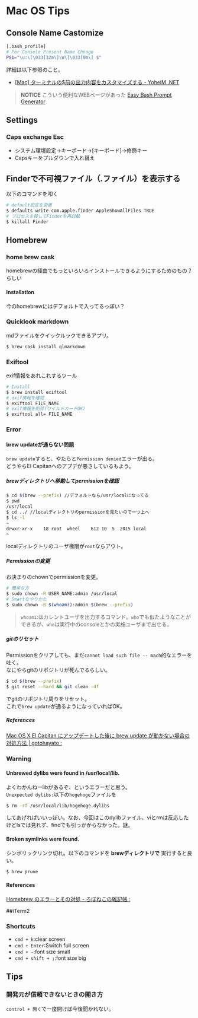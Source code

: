 # Mac OS Tips
## Console Name Castomize
```bash
[.bash_profile]
# For Console Present Name Chnage
PS1="\u:\[\033[32m\]\W\[\033[0m\] $"

```
詳細は以下参照のこと。
- [[Mac] ターミナルの$前の出力内容をカスタマイズする - YoheiM .NET](http://www.yoheim.net/blog.php?q=20140309)

> **NOTICE**
こういう便利なWEBページがあった
[Easy Bash Prompt Generator](http://ezprompt.net/)


## Settings
### Caps exchange Esc
- システム環境設定->キーボード->[キーボード]->修飾キー
- Capsキーをプルダウンで入れ替え

## Finderで不可視ファイル（.ファイル）を表示する
以下のコマンドを叩く
```bash
# default設定を変更
$ defaults write com.apple.finder AppleShowAllFiles TRUE
# プロセスを殺してFinderを再起動
$ killall Finder
```

## Homebrew
### home brew cask
homebrewの経由でもっといろいろインストールできるようにするためのもの？らしい
#### Installation
今のhomebrewにはデフォルトで入ってるっぽい？
### Quicklook markdown
mdファイルをクイックルックできるアプリ。
```bash
$ brew cask install qlmarkdown
```
### Exiftool
exif情報をあれこれするツール
```bash
# Install
$ brew install exiftool
# exif情報を確認
$ exiftool FILE_NAME
# exif情報を削除(ワイルドカードOK)
$ exiftool all= FILE_NAME
```

### Error
#### brew updateが通らない問題
`brew update`すると、やたらと`Permission denied`エラーが出る。  
どうやらEl Capitanへのアプデが悪さしているもよう。  
##### brewディレクトリへ移動してpermissionを確認
```bash
$ cd $(brew --prefix) //デフォルトなら/usr/localになってる
$ pwd
/usr/local
$ cd ../ //localディレクトリのpermissionを見たいので一つ上へ
$ ls -l
~
drwxr-xr-x    18 root  wheel    612 10  5  2015 local
~
```
localディレクトリのユーザ権限が`root`ならアウト。
##### Permissionの変更
お決まりのchownでpermissionを変更。
```bash
# 簡単な方
$ sudo chown -R USER_NAME:admin /usr/local
# Smartなやりかた
$ sudo chown -R $(whoami):admin $(brew --prefix)
```
> `whoami`:はカレントユーザを出力するコマンド。`who`でも似たようなことができるが、`who`は実行中のconsoleとかの実施ユーザまで出せる。

##### gitのリセット
Permissionをクリアしても、まだ`cannot load such file -- mach`的なエラーを吐く。  
なにやらgitのリポジトリが死んでるらしい。
```bash
$ cd $(brew --prefix)
$ git reset --hard && git clean -df
```
でgitのリポジトリ周りをリセット。  
これで`brew update`が通るようになっていればOK。
##### References
[Mac OS X El Capitan にアップデートした後に brew update が動かない場合の対処方法 | gotohayato : ](https://gotohayato.com/content/69)

### Warning
#### Unbrewed dylibs were found in /usr/local/lib.
よくわかんねーlibがあるぞ、というエラーだと思う。    
`Unexpected dylibs:`以下の`hogehoge`ファイルを
```bash
$ rm -rf /usr/local/lib/hogehoge.dylibs
```
してあげればいいっぽい。なお、今回はこのdylibファイル、viとrmは反応したけどlsでは見れず、findでも引っかからなかった。謎。
#### Broken symlinks were found.
シンボリックリンク切れ。以下のコマンドを **brewディレクトリで** 実行すると良い。
```bash
$ brew prune
```
#### References
[Homebrew のエラーとその対処 - ろぼねこの雑記帳 :]( http://roboneco.hateblo.jp/entry/2015/03/13/124536)

##iTerm2
### Shortcuts
- `cmd + k`:clear screen
- `cmd + Enter`:Switch full screen
- `cmd + -`:font size small
- `cmd + shift + ;`:font size big

## Tips
### 開発元が信頼できないときの開き方
`control + 開く`で一度開けば今後聞かれない。
